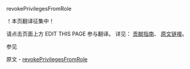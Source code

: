  revokePrivilegesFromRole

 ！本页翻译征集中！

请点击页面上方 EDIT THIS PAGE 参与翻译。
详见：
[贡献指南]( https://github.com/whaleal/MongoDB-Manual-zh/blob/master/CONTRIBUTING.md )、
[原文链接](  https://docs.mongodb.com/manual/reference/command/revokePrivilegesFromRole/  )。

 参见

原文 - [revokePrivilegesFromRole]( https://docs.mongodb.com/manual/reference/command/revokePrivilegesFromRole/ )

